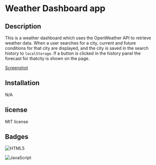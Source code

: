 # Weather Dashboard app 

## Description

This is a weather dashboard which uses the OpenWeather API to retrieve weather data. When a user searches for a city, current and future conditions for that city are displayed, and the city is saved in the search history to `localStorage`. If a button is clicked in the history panel the forecast for thatcity is shown on the page.

[Screenshot](./Capture.PNG)

## Installation

N/A

## license

MIT license

## Badges

 ![HTML5](https://img.shields.io/badge/html5-%23E34F26.svg?style=for-the-badge&logo=html5&logoColor=white)

![JavaScript](https://img.shields.io/badge/javascript-%23323330.svg?style=for-the-badge&logo=javascript&logoColor=%23F7DF1E)